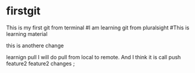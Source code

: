# firstgit
This is my first git from terminal
#I am learning git from pluralsight
#This is learning material

this is anothere change

learnign pull
I will do pull from local to remote. And I think it is call push
feature2
feature2 changes ;
